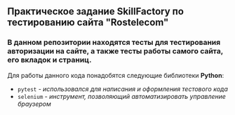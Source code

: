 ## Практическое задание SkillFactory по тестированию сайта "Rostelecom"
### В данном репозитории находятся тесты для тестирования авторизации на сайте, а также тесты работы самого сайта, его вкладок и страниц. 
Для работы данного кода понадобятся следующие библиотеки **Python**:
+ `pytest` *- использовался для написания и оформления тестового кода*
+ `selenium` *- инструмент, позволяющий автоматизировать управление браузером*
